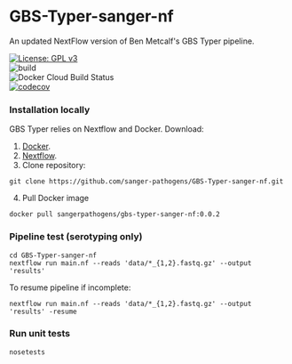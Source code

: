 # GBS-Typer-sanger-nf
An updated NextFlow version of Ben Metcalf's GBS Typer pipeline.

[![License: GPL v3](https://img.shields.io/badge/License-GPL%20v3-brightgreen.svg)](https://github.com/sanger-pathogens/GBS-Typer-sanger-nf/blob/master/LICENSE)   
![build](https://github.com/actions/sanger-pathogens/GBS-Typer-sanger-nf/workflows/build/badge.svg)  
![Docker Cloud Build Status](https://img.shields.io/docker/cloud/build/sangerpathogens/gbs-typer-sanger-nf)   
[![codecov](https://codecov.io/gh/sanger-pathogens/GBS-Typer-sanger-nf/branch/ci-branch/graph/badge.svg)](https://codecov.io/gh/sanger-pathogens/GBS-Typer-sanger-nf)   

### Installation locally
GBS Typer relies on Nextflow and Docker.
Download:
1. [Docker](https://www.docker.com/).
2. [Nextflow](https://www.nextflow.io/).
3. Clone repository:
```
git clone https://github.com/sanger-pathogens/GBS-Typer-sanger-nf.git
```
4. Pull Docker image
```
docker pull sangerpathogens/gbs-typer-sanger-nf:0.0.2
```

### Pipeline test (serotyping only)
```
cd GBS-Typer-sanger-nf
nextflow run main.nf --reads 'data/*_{1,2}.fastq.gz' --output 'results'
```

To resume pipeline if incomplete:
```
nextflow run main.nf --reads 'data/*_{1,2}.fastq.gz' --output 'results' -resume
```

### Run unit tests
```
nosetests
```
